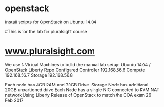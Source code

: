 # openstack
Install scripts for OpenStack on Ubuntu 14.04

#This is for the lab for pluralsight course
# www.pluralsight.com
We use 3 Virtual Machines to build the manual lab setup:
Ubuntu 14.04 / OpenStack Liberty Repo Configured
Controller 192.168.56.6
Compute 192.168.56.7
Storage 192.168.56.8

Each node has 4GB RAM and 20GB Drive. Storage Node has additional 20GB unpartioned drive
Each Node has a single NIC connected to KVM NAT network
Using Liberty Release of OpenStack to match the COA exam 26 Feb 2017
